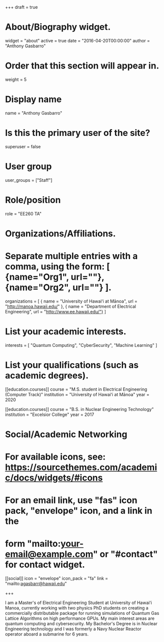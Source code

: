 +++
draft = true
# About/Biography widget.
widget = "about"
active = true
date = "2016-04-20T00:00:00"
author = "Anthony Gasbarro"

# Order that this section will appear in.
weight = 5

# Display name
name = "Anthony Gasbarro"

# Is this the primary user of the site?
superuser = false

# User group
user_groups = ["Staff"]

# Role/position
role = "EE260 TA"

# Organizations/Affiliations.
# Separate multiple entries with a comma, using the form: [ {name="Org1", url=""}, {name="Org2", url=""} ].
organizations = [ { name = "University of Hawaiʻi at Mānoa", url = "http://manoa.hawaii.edu/" }, { name = "Department of Electrical Engineering", url = "http://www.ee.hawaii.edu/"} ]

# List your academic interests.
interests = [ "Quantum Computing", "CyberSecurity", "Machine Learning" ]

# List your qualifications (such as academic degrees).
[[education.courses]] 
  course = "M.S. student in Electrical Engineering (Computer Track)" 
  institution = "University of Hawaiʻi at Mānoa" 
  year = 2020

[[education.courses]] 
  course = "B.S. in Nuclear Engineering Technology"
  institution = "Excelsior College"
  year = 2017

# Social/Academic Networking
# For available icons, see: https://sourcethemes.com/academic/docs/widgets/#icons
# For an email link, use "fas" icon pack, "envelope" icon, and a link in the
# form "mailto:your-email@example.com" or "#contact" for contact widget.

[[social]] 
  icon = "envelope" 
  icon_pack = "fa" 
  link = "mailto:agasbarr@hawaii.edu"

+++

I am a Master's of Electrical Engineering Student at University of Hawaiʻi Manoa, currently working with two physics PhD students on creating a commercially distributable package for running simulations of Quantum Gas Lattice Algorithms on high performance GPUs. My main interest areas are quantum computing and cybersecurity. My Bachelor's Degree is in Nuclear Engineering technology and I was formerly a Navy Nuclear Reactor operator aboard a submarine for 6 years.  
